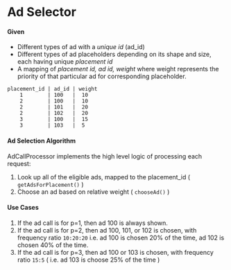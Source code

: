 Ad Selector
===========

#### Given
* Different types of ad with a _unique id_ (ad_id)
* Different types of ad placeholders depending on its shape and size, each having unique _placement id_ 
* A mapping of _placement id, ad id, weight_ where weight represents the priority of that particular ad for corresponding placeholder.

```
placement_id | ad_id | weight
  	1        | 100   |  10
  	2        | 100   |  10
  	2        | 101   |  20
  	2        | 102   |  20
  	3        | 100   |  15
  	3        | 103   |  5
```

#### Ad Selection Algorithm
AdCallProcessor implements the high level logic of processing each request:  
1. Look up all of the eligible ads, mapped to the placement_id ( `getAdsForPlacement()` )  
2. Choose an ad based on relative weight ( `chooseAd()` )

#### Use Cases 
1. If the ad call is for p=1, then ad 100 is always shown.
2. If the ad call is for p=2, then ad 100, 101, or 102 is chosen, with frequency ratio `10:20:20` i.e. ad 100 is chosen 20% of the time, ad 102 is chosen 40% of the time.
3. If the ad call is for p=3, then ad 100 or 103 is chosen, with frequency ratio `15:5` ( i.e. ad 103 is choose 25% of the time )
